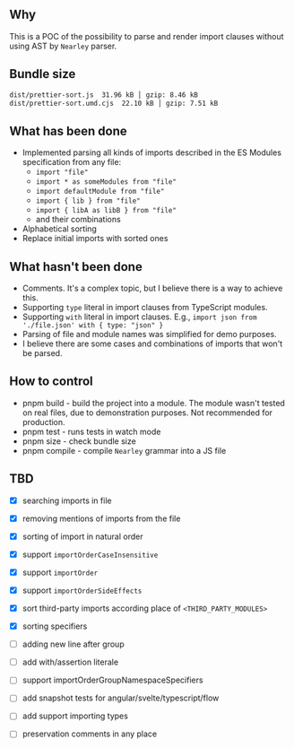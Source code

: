 ## Why
This is a POC of the possibility to parse and render import clauses without using AST by `Nearley` parser. 

## Bundle size

```sh
dist/prettier-sort.js  31.96 kB │ gzip: 8.46 kB
dist/prettier-sort.umd.cjs  22.10 kB │ gzip: 7.51 kB
```

## What has been done
- Implemented parsing all kinds of imports described in the ES Modules specification from any file:
  - `import "file"`
  - `import * as someModules from "file"`
  - `import defaultModule from "file"`
  - `import { lib } from "file"`
  - `import { libA as libB } from "file"`
  - and their combinations
- Alphabetical sorting
- Replace initial imports with sorted ones

## What hasn't been done
- Comments. It's a complex topic, but I believe there is a way to achieve this.
- Supporting `type` literal in import clauses from TypeScript modules.
- Supporting `with` literal in import clauses. E.g., `import json from './file.json' with { type: "json" }`
- Parsing of file and module names was simplified for demo purposes.
- I believe there are some cases and combinations of imports that won't be parsed.

## How to control
- pnpm build - build the project into a module. The module wasn't tested on real files, due to demonstration purposes. Not recommended for production.
- pnpm test - runs tests in watch mode
- pnpm size - check bundle size
- pnpm compile - compile `Nearley` grammar into a JS file


## TBD
- [x] searching imports in file
- [x] removing mentions of imports from the file
- [x] sorting of import in natural order
- [x] support `importOrderCaseInsensitive`
- [x] support `importOrder`
- [x] support `importOrderSideEffects`
- [x] sort third-party imports according place of `<THIRD_PARTY_MODULES>`
- [x] sorting specifiers
- [ ] adding new line after group
- [ ] add with/assertion literale
- [ ] support importOrderGroupNamespaceSpecifiers
- [ ] add snapshot tests for angular/svelte/typescript/flow
- [ ] add support importing types
- [ ] preservation comments in any place

